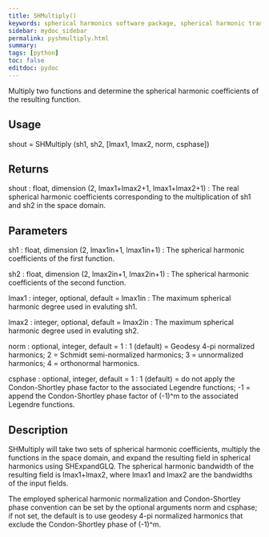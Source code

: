 ```yaml
---
title: SHMultiply()
keywords: spherical harmonics software package, spherical harmonic transform, legendre functions, multitaper spectral analysis, Python, gravity, magnetic field
sidebar: mydoc_sidebar
permalink: pyshmultiply.html
summary:
tags: [python]
toc: false
editdoc: pydoc
---
```


Multiply two functions and determine the spherical harmonic coefficients of the resulting function.

## Usage

shout = SHMultiply (sh1, sh2, [lmax1, lmax2, norm, csphase])

## Returns

shout : float, dimension (2, lmax1+lmax2+1, lmax1+lmax2+1)
:   The real spherical harmonic coefficients corresponding to the multiplication of sh1 and sh2 in the space domain.

## Parameters

sh1 : float, dimension (2, lmax1in+1, lmax1in+1)
:   The spherical harmonic coefficients of the first function.

sh2 : float, dimension (2, lmax2in+1, lmax2in+1)
:   The spherical harmonic coefficients of the second function.

lmax1 : integer, optional, default = lmax1in
:   The maximum spherical harmonic degree used in evaluting sh1.

lmax2 : integer, optional, default = lmax2in
:   The maximum spherical harmonic degree used in evaluting sh2.

norm : optional, integer, default = 1
:   1 (default) = Geodesy 4-pi normalized harmonics; 2 = Schmidt semi-normalized harmonics; 3 = unnormalized harmonics; 4 = orthonormal harmonics.

csphase : optional, integer, default = 1
:   1 (default) = do not apply the Condon-Shortley phase factor to the associated Legendre functions; -1 = append the Condon-Shortley phase factor of (-1)^m to the associated Legendre functions.

## Description

SHMultiply will take two sets of spherical harmonic coefficients, multiply the functions in the space domain, and expand the resulting field in spherical harmonics using SHExpandGLQ. The spherical harmonic bandwidth of the resulting field is lmax1+lmax2, where lmax1 and lmax2 are the bandwidths of the input fields.

The employed spherical harmonic normalization and Condon-Shortley phase convention can be set by the optional arguments norm and csphase; if not set, the default is to use geodesy 4-pi normalized harmonics that exclude the Condon-Shortley phase of (-1)^m.
